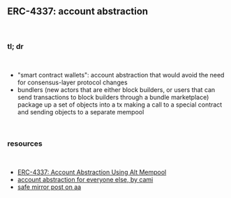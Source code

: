 ## ERC-4337: account abstraction

<br>

### tl; dr

<br>

* "smart contract wallets": account abstraction that would avoid the need for consensus-layer protocol changes
* bundlers (new actors that are either block builders, or users that can send transactions to block builders through a bundle marketplace) package up a set of objects into a tx making a call to a special contract and sending objects to a separate mempool


<br>

### resources

<br>

* [ERC-4337: Account Abstraction Using Alt Mempool](https://eips.ethereum.org/EIPS/eip-4337)
* [account abstraction for everyone else, by cami](https://camiinthisthang.substack.com/p/account-abstraction-for-everyone)
* [safe mirror post on aa](https://safe.mirror.xyz/9KmZjEbFkmI79s28d9xar6JWYrE50F5AHpa5CR12YGI)
